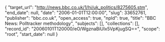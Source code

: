 {
  "target_url": "http://news.bbc.co.uk/1/hi/uk_politics/8275605.stm", 
  "end_date": null, 
  "date": "2006-01-01T12:00:00", 
  "slug": 33652761, 
  "publisher": "bbc.co.uk", 
  "open_access": true, 
  "npld": true, 
  "title": "BBC News: Polltracker methodology", 
  "subjects": [], 
  "collections": [], 
  "record_id": "20060101T120000/eO/WgznaBiUIx5VpKjugSQ==", 
  "scope": "root", 
  "start_date": null
}


